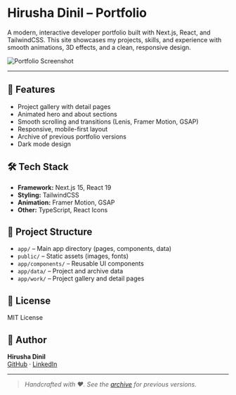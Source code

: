 # Hirusha Dinil – Portfolio

A modern, interactive developer portfolio built with Next.js, React, and TailwindCSS. This site showcases my projects, skills, and experience with smooth animations, 3D effects, and a clean, responsive design.

![Portfolio Screenshot](public/screenshot.png)

---

## 🚀 Features
- Project gallery with detail pages
- Animated hero and about sections
- Smooth scrolling and transitions (Lenis, Framer Motion, GSAP)
- Responsive, mobile-first layout
- Archive of previous portfolio versions
- Dark mode design

## 🛠️ Tech Stack
- **Framework:** Next.js 15, React 19
- **Styling:** TailwindCSS
- **Animation:** Framer Motion, GSAP
- **Other:** TypeScript, React Icons

## 📁 Project Structure
- `app/` – Main app directory (pages, components, data)
- `public/` – Static assets (images, fonts)
- `app/components/` – Reusable UI components
- `app/data/` – Project and archive data
- `app/work/` – Project gallery and detail pages


## 📜 License

MIT License

## 👤 Author

**Hirusha Dinil**  
[GitHub](https://github.com/lxnid) · [LinkedIn](https://linkedin.com/in/lxnid)

---

> _Handcrafted with ❤️. See the [archive](./app/archive) for previous versions._
